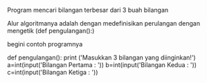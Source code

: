 Program mencari bilangan terbesar dari 3 buah bilangan

Alur algoritmanya adalah dengan medefinisikan perulangan dengan mengetik (def pengulangan():)

begini contoh programnya

def pengulangan(): print ('Masukkan 3 bilangan yang diinginkan!') a=int(input('Bilangan Pertama : ')) b=int(input('Bilangan Kedua : ')) c=int(input('Bilangan Ketiga : '))

